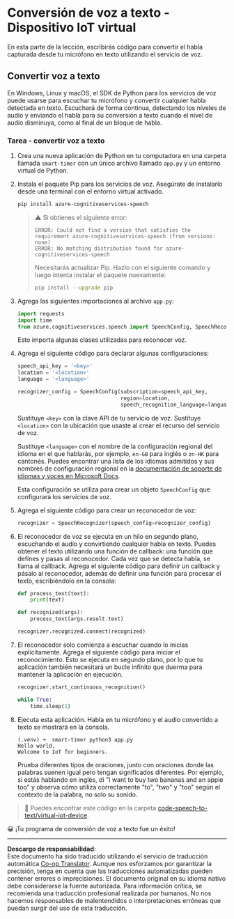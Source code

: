 <!--
CO_OP_TRANSLATOR_METADATA:
{
  "original_hash": "c0550b254b9ba2539baf1e6bb5fc05f8",
  "translation_date": "2025-08-26T15:36:50+00:00",
  "source_file": "6-consumer/lessons/1-speech-recognition/virtual-device-speech-to-text.md",
  "language_code": "es"
}
-->
# Conversión de voz a texto - Dispositivo IoT virtual

En esta parte de la lección, escribirás código para convertir el habla capturada desde tu micrófono en texto utilizando el servicio de voz.

## Convertir voz a texto

En Windows, Linux y macOS, el SDK de Python para los servicios de voz puede usarse para escuchar tu micrófono y convertir cualquier habla detectada en texto. Escuchará de forma continua, detectando los niveles de audio y enviando el habla para su conversión a texto cuando el nivel de audio disminuya, como al final de un bloque de habla.

### Tarea - convertir voz a texto

1. Crea una nueva aplicación de Python en tu computadora en una carpeta llamada `smart-timer` con un único archivo llamado `app.py` y un entorno virtual de Python.

1. Instala el paquete Pip para los servicios de voz. Asegúrate de instalarlo desde una terminal con el entorno virtual activado.

    ```sh
    pip install azure-cognitiveservices-speech
    ```

    > ⚠️ Si obtienes el siguiente error:
    >
    > ```output
    > ERROR: Could not find a version that satisfies the requirement azure-cognitiveservices-speech (from versions: none)
    > ERROR: No matching distribution found for azure-cognitiveservices-speech
    > ```
    >
    > Necesitarás actualizar Pip. Hazlo con el siguiente comando y luego intenta instalar el paquete nuevamente:
    >
    > ```sh
    > pip install --upgrade pip
    > ```

1. Agrega las siguientes importaciones al archivo `app.py`:

    ```python
    import requests
    import time
    from azure.cognitiveservices.speech import SpeechConfig, SpeechRecognizer
    ```

    Esto importa algunas clases utilizadas para reconocer voz.

1. Agrega el siguiente código para declarar algunas configuraciones:

    ```python
    speech_api_key = '<key>'
    location = '<location>'
    language = '<language>'

    recognizer_config = SpeechConfig(subscription=speech_api_key,
                                     region=location,
                                     speech_recognition_language=language)
    ```

    Sustituye `<key>` con la clave API de tu servicio de voz. Sustituye `<location>` con la ubicación que usaste al crear el recurso del servicio de voz.

    Sustituye `<language>` con el nombre de la configuración regional del idioma en el que hablarás, por ejemplo, `en-GB` para inglés o `zn-HK` para cantonés. Puedes encontrar una lista de los idiomas admitidos y sus nombres de configuración regional en la [documentación de soporte de idiomas y voces en Microsoft Docs](https://docs.microsoft.com/azure/cognitive-services/speech-service/language-support?WT.mc_id=academic-17441-jabenn#speech-to-text).

    Esta configuración se utiliza para crear un objeto `SpeechConfig` que configurará los servicios de voz.

1. Agrega el siguiente código para crear un reconocedor de voz:

    ```python
    recognizer = SpeechRecognizer(speech_config=recognizer_config)
    ```

1. El reconocedor de voz se ejecuta en un hilo en segundo plano, escuchando el audio y convirtiendo cualquier habla en texto. Puedes obtener el texto utilizando una función de callback: una función que defines y pasas al reconocedor. Cada vez que se detecta habla, se llama al callback. Agrega el siguiente código para definir un callback y pásalo al reconocedor, además de definir una función para procesar el texto, escribiéndolo en la consola:

    ```python
    def process_text(text):
        print(text)

    def recognized(args):
        process_text(args.result.text)
    
    recognizer.recognized.connect(recognized)
    ```

1. El reconocedor solo comienza a escuchar cuando lo inicias explícitamente. Agrega el siguiente código para iniciar el reconocimiento. Esto se ejecuta en segundo plano, por lo que tu aplicación también necesitará un bucle infinito que duerma para mantener la aplicación en ejecución.

    ```python
    recognizer.start_continuous_recognition()

    while True:
        time.sleep(1)
    ```

1. Ejecuta esta aplicación. Habla en tu micrófono y el audio convertido a texto se mostrará en la consola.

    ```output
    (.venv) ➜  smart-timer python3 app.py
    Hello world.
    Welcome to IoT for beginners.
    ```

    Prueba diferentes tipos de oraciones, junto con oraciones donde las palabras suenen igual pero tengan significados diferentes. Por ejemplo, si estás hablando en inglés, di "I want to buy two bananas and an apple too" y observa cómo utiliza correctamente "to", "two" y "too" según el contexto de la palabra, no solo su sonido.

> 💁 Puedes encontrar este código en la carpeta [code-speech-to-text/virtual-iot-device](../../../../../6-consumer/lessons/1-speech-recognition/code-speech-to-text/virtual-iot-device).

😀 ¡Tu programa de conversión de voz a texto fue un éxito!

---

**Descargo de responsabilidad**:  
Este documento ha sido traducido utilizando el servicio de traducción automática [Co-op Translator](https://github.com/Azure/co-op-translator). Aunque nos esforzamos por garantizar la precisión, tenga en cuenta que las traducciones automatizadas pueden contener errores o imprecisiones. El documento original en su idioma nativo debe considerarse la fuente autorizada. Para información crítica, se recomienda una traducción profesional realizada por humanos. No nos hacemos responsables de malentendidos o interpretaciones erróneas que puedan surgir del uso de esta traducción.